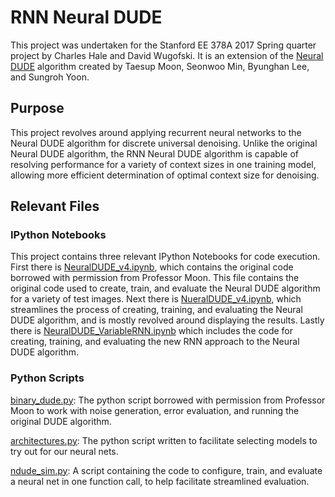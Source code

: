 # RNN Neural DUDE

This project was undertaken for the Stanford EE 378A 2017 Spring quarter project by Charles Hale and David Wugofski. It is an extension of the [Neural DUDE](https://arxiv.org/abs/1605.07779) algorithm created by Taesup Moon, Seonwoo Min, Byunghan Lee, and Sungroh Yoon.

## Purpose

This project revolves around applying recurrent neural networks to the Neural DUDE algorithm for discrete universal denoising. Unlike the original Neural DUDE algorithm, the RNN Neural DUDE algorithm is capable of resolving performance for a variety of context sizes in one training model, allowing more efficient determination of optimal context size for denoising.

## Relevant Files

### IPython Notebooks

This project contains three relevant IPython Notebooks for code execution. First there is [NeuralDUDE_v4.ipynb](NeuralDUDE_v4.ipynb), which contains the original code borrowed with permission from Professor Moon. This file contains the original code used to create, train, and evaluate the Neural DUDE algorithm for a variety of test images. Next there is [NueralDUDE_v4.ipynb](NueralDUDE_wrapper.ipynb), which streamlines the process of creating, training, and evaluating the Neural DUDE algorithm, and is mostly revolved around displaying the results. Lastly there is [NeuralDUDE_VariableRNN.ipynb](NeuralDUDE_VariableRNN.ipynb) which includes the code for creating, training, and evaluating the new RNN approach to the Neural DUDE algorithm.

### Python Scripts

[binary_dude.py](binary_dude.py): The python script borrowed with permission from Professor Moon to work with noise generation, error evaluation, and running the original DUDE algorithm.

[architectures.py](architectures.py): The python script written to facilitate selecting models to try out for our neural nets.

[ndude_sim.py](ndude_sim.py): A script containing the code to configure, train, and evaluate a neural net in one function call, to help facilitate streamlined evaluation.
